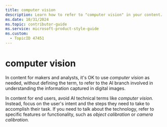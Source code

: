 ```yaml
---
title: computer vision
description: Learn how to refer to "computer vision" in your content.
ms.date: 10/31/2024
ms.topic: contributor-guide
ms.service: microsoft-product-style-guide
ms.custom:
  - TopicID 47451
---
```



# computer vision

In content for makers and analysts, it's OK to use *computer vision* as needed, without defining the term, to refer to the AI branch involved in understanding the information captured in digital images.

In content for end users, avoid AI technical terms like *computer vision.* Instead, focus on the user's intent and the steps they need to take to accomplish their task. If you need to talk about the technology, refer to specific features or functionality, such as *object calibration* or *camera calibration.*

